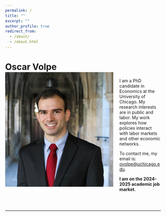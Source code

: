 ```yaml
---
permalink: /
title: ""
excerpt: ""
author_profile: true
redirect_from: 
  - /about/
  - /about.html
---
```


# Oscar Volpe<img class="img-responsive" style="float: left; margin: 0px 20px 20px 0px;" src="/files/headshot.jpg" width="350"><br>
I am a PhD candidate in Economics at the University of Chicago. My research interests are in public and labor. My work explores how policies interact with labor markets and other economic networks.

To contact me, my email is: <a href="mailto:ovolpe@uchicago.edu">ovolpe@uchicago.edu</a>.

**I am on the 2024-2025 academic job market.** 

<br style="clear: both;">

<hr style="margin: 2em 0; border: none; border-top: 1px solid #ccc;">

